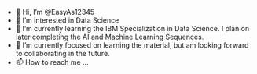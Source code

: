 - 👋 Hi, I’m @EasyAs12345
- 👀 I’m interested in Data Science
- 🌱 I’m currently learning the IBM Specialization in Data Science.  I plan on later completing the AI and Machine Learning Sequences.
- 💞️ I’m currently focused on learning the material, but am looking forward to collaborating in the future.
- 📫 How to reach me ...

<!---
EasyAs12345/EasyAs12345 is a ✨ special ✨ repository because its `README.md` (this file) appears on your GitHub profile.
You can click the Preview link to take a look at your changes.
--->
